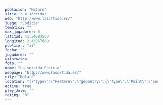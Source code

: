 ```yaml
---
poblacion: "Mataró"
sitio: "La sortida"
web: "http://www.lasortida.es/"
juego: "Codicia"
tematica: ""
max_jugadores: 6
latitud: 41.54083560
longitud: 2.42967660
publicar: "si"
fecha: ""
jugadores: ""
valoracion: 
foto: ""
name: "La sortida-Codicia"
webpage: "http://www.lasortida.es/"
city: "Mataró"
location: "{\"type\":\"Feature\",\"geometry\":{\"type\":\"Point\",\"coordinates\":[2.4296766,41.5408356]}}"
active: true
play_date: ""
rating: "0"
---
```

